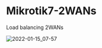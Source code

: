 # Mikrotik7-2WANs
Load balancing 2WANs



![2022-01-15_07-57](https://user-images.githubusercontent.com/75216446/149612683-20994a83-6436-4099-a642-6f5b88041af6.png)
